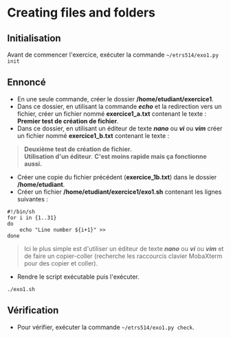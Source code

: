 
# Creating files and folders

## Initialisation

Avant de commencer l'exercice, exécuter la commande `~/etrs514/exo1.py init`

## Ennoncé

- En une seule commande, créer le dossier **/home/etudiant/exercice1**.
- Dans ce dossier, en utilisant la commande ***echo*** et la redirection vers un fichier, créer un fichier nommé **exercice1_a.txt** contenant le texte : **Premier test de création de fichier**.
- Dans ce dossier, en utilisant un éditeur de texte ***nano*** ou ***vi*** ou ***vim*** créer un fichier nommé **exercice1_b.txt** contenant le texte : 
> **Deuxième test de création de fichier.**<br>
> **Utilisation d'un éditeur**.
> **C'est moins rapide mais ça fonctionne aussi.**
- Créer une copie du fichier précédent (**exercice_1b.txt**) dans le dossier **/home/etudiant**.
- Créer un fichier **/home/etudiant/exercice1/exo1.sh** contenant les lignes suivantes :
```
#!/bin/sh
for i in {1..31}
do
    echo "Line number ${i+1}" >> 
done
```
> Ici le plus simple est d'utiliser un éditeur de texte ***nano*** ou ***vi*** ou ***vim*** et de faire un copier-coller (recherche les raccourcis clavier MobaXterm pour des copier et coller).<br>
- Rendre le script exécutable puis l'exécuter.<br>
```
./exo1.sh
```

## Vérification

- Pour vérifier, exécuter la commande `~/etrs514/exo1.py check`.